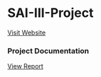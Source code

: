# SAI-III-Project
[Visit Website](https://harshitvijaygupta.github.io/SAI-III-Project/index.html)

### Project Documentation
[View Report](https://docs.google.com/document/d/1IM7uIQ3IZ0bUsPHLmqcCcHdv42Dz0mrygqh1-HYJOzg/edit?usp=sharing)
